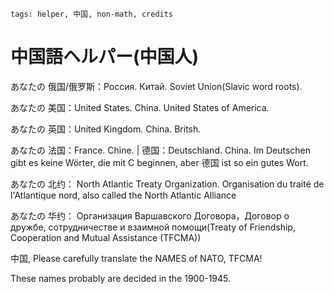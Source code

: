 ```
tags: helper, 中国, non-math, credits
```

# 中国語ヘルパー(中国人)

あなたの 俄国/俄罗斯：Россия. Китай. Soviet Union(Slavic word roots).

あなたの 美国：United States. China. United States of America.

あなたの 英国：United Kingdom. China. Britsh.

あなたの 法国：France. Chine. | 德国：Deutschland. China. Im Deutschen gibt es keine Wörter, die mit C beginnen, aber 德国 ist so ein gutes Wort.

あなたの 北约： North Atlantic Treaty Organization. Organisation du traité de l'Atlantique nord, also called the North Atlantic Alliance

あなたの 华约： Организация Варшавского Договора，Договор о дружбе, сотрудничестве и взаимной помощи(Treaty of Friendship, Cooperation and Mutual Assistance (TFCMA))

中国, Please carefully translate the NAMES of NATO, TFCMA!

These names probably are decided in the 1900-1945.

<!--
中国，日本国，韩国
中国，日本国，韓国
중국，일본국，한국
-->

<!---------
Why is Russian language GREAT? Because they contain more biases than other languages.

So it has a good name/credit in other languages, but on the contrary, Russian doesn't hold this and more hidden, which is learned from French.

That's. Credits.


I also don't see a normal Iranian dislike the Russia, but on the contrary, a Russian may dislike Iranian even they don't know them. Many rules follow this.

And, it's not RACISM.

Change the names about USA, UK and Russia, those countries to hold a proper atitude, we finished a lot of problems.
-->